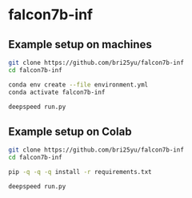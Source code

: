 # falcon7b-inf
## Example setup on machines
```bash
git clone https://github.com/bri25yu/falcon7b-inf
cd falcon7b-inf

conda env create --file environment.yml
conda activate falcon7b-inf

deepspeed run.py
```

## Example setup on Colab
```bash
git clone https://github.com/bri25yu/falcon7b-inf
cd falcon7b-inf

pip -q -q -q install -r requirements.txt

deepspeed run.py
```

